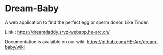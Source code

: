 # Dream-Baby

A web application to find the perfect egg or sperm donor. Like Tinder.

Link : https://dreamdaddy.srvz-webapp.he-arc.ch/

Documentation is avalaible on our wiki: https://github.com/HE-Arc/dream-baby/wiki
